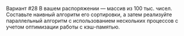 Вариант #28
В вашем распоряжении — массив из 100 тыс. чисел. Составьте наивный алгоритм его сортировки, а затем реализуйте параллельный алгоритм с использованием нескольких процессов с учетом оптимизации работы с кэш-памятью.
